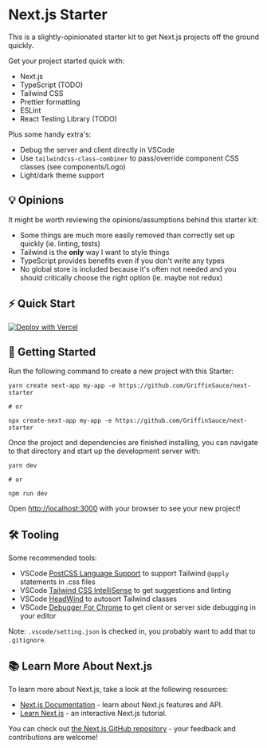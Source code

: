 # Next.js Starter

This is a slightly-opinionated starter kit to get Next.js projects off the ground quickly.

Get your project started quick with:

- Next.js
- TypeScript (TODO)
- Tailwind CSS
- Prettier formatting
- ESLint
- React Testing Library (TODO)

Plus some handy extra's:

- Debug the server and client directly in VSCode
- Use `tailwindcss-class-combiner` to pass/override component CSS classes (see components/Logo)
- Light/dark theme support

## 💡 Opinions

It might be worth reviewing the opinions/assumptions behind this starter kit:

- Some things are much more easily removed than correctly set up quickly (ie. linting, tests)
- Tailwind is the **only** way I want to style things
- TypeScript provides benefits even if you don't write any types
- No global store is included because it's often not needed and you should critically choose the right option (ie. maybe not redux)

## ⚡️ Quick Start

[![Deploy with Vercel](https://vercel.com/button)](https://vercel.com/new/project?template=https://github.com/GriffinSauce/next-starter)

## 🚀 Getting Started

Run the following command to create a new project with this Starter:

```
yarn create next-app my-app -e https://github.com/GriffinSauce/next-starter

# or

npx create-next-app my-app -e https://github.com/GriffinSauce/next-starter
```

Once the project and dependencies are finished installing, you can navigate to that directory and start up the development server with:

```
yarn dev

# or

npm run dev
```

Open [http://localhost:3000](http://localhost:3000) with your browser to see your new project!

## 🛠️ Tooling

Some recommended tools:

- VSCode [PostCSS Language Support](https://marketplace.visualstudio.com/items?itemName=csstools.postcss) to support Tailwind `@apply` statements in .css files
- VSCode [Tailwind CSS IntelliSense](https://marketplace.visualstudio.com/items?itemName=bradlc.vscode-tailwindcss) to get suggestions and linting
- VSCode [HeadWind](https://marketplace.visualstudio.com/items?itemName=heybourn.headwind) to autosort Tailwind classes
- VSCode [Debugger For Chrome](https://marketplace.visualstudio.com/items?itemName=msjsdiag.debugger-for-chrome) to get client or server side debugging in your editor

Note: `.vscode/setting.json` is checked in, you probably want to add that to `.gitignore`.

## 📚 Learn More About Next.js

To learn more about Next.js, take a look at the following resources:

- [Next.js Documentation](https://nextjs.org/docs) - learn about Next.js features and API.
- [Learn Next.js](https://nextjs.org/learn) - an interactive Next.js tutorial.

You can check out [the Next.js GitHub repository](https://github.com/vercel/next.js/) - your feedback and contributions are welcome!
